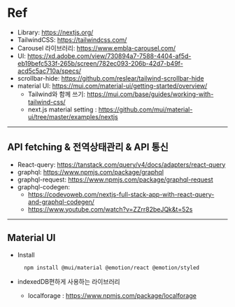 
# Ref

- Library: <https://nextjs.org/>
- TailwindCSS: <https://tailwindcss.com/>
- Carousel 라이브러리: <https://www.embla-carousel.com/>
- UI: <https://xd.adobe.com/view/730894a7-7588-4404-af5d-eb19befc533f-265b/screen/782ec093-206b-42d7-b49f-acd5c5ac710a/specs/>
- scrollbar-hide: <https://github.com/reslear/tailwind-scrollbar-hide>
- material UI: <https://mui.com/material-ui/getting-started/overview/>
  - Tailwind와 함께 쓰기: <https://mui.com/base/guides/working-with-tailwind-css/>
  - next.js material setting : <https://github.com/mui/material-ui/tree/master/examples/nextjs>
---

## API fetching & 전역상태관리 & API 통신 
  - React-query: <https://tanstack.com/query/v4/docs/adapters/react-query>
  - graphql: <https://www.npmjs.com/package/graphql>
  - graphql-request: <https://www.npmjs.com/package/graphql-request>
  - graphql-codegen:
    - <https://codevoweb.com/nextjs-full-stack-app-with-react-query-and-graphql-codegen/>
    - <https://www.youtube.com/watch?v=ZZrr82beJQk&t=52s>
---

## Material UI
- Install
  ```shell
    npm install @mui/material @emotion/react @emotion/styled
  ```

- indexedDB편하게 사용하는 라이브러리
  - localforage : https://www.npmjs.com/package/localforage